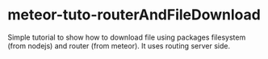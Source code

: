 meteor-tuto-routerAndFileDownload
=================================

Simple tutorial to show how to download file using packages filesystem (from nodejs) and router (from meteor). It uses routing server side.
